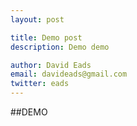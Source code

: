 ```yaml
---
layout: post

title: Demo post
description: Demo demo

author: David Eads
email: davideads@gmail.com
twitter: eads
---
```


##DEMO
